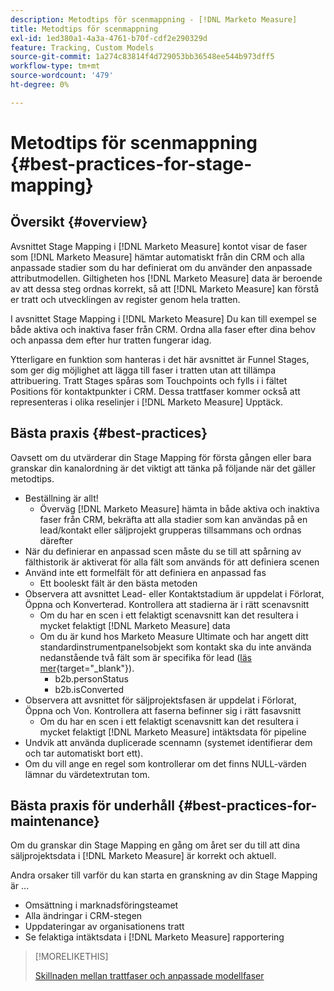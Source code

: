 ```yaml
---
description: Metodtips för scenmappning - [!DNL Marketo Measure]
title: Metodtips för scenmappning
exl-id: 1ed380a1-4a3a-4761-b70f-cdf2e290329d
feature: Tracking, Custom Models
source-git-commit: 1a274c83814f4d729053bb36548ee544b973dff5
workflow-type: tm+mt
source-wordcount: '479'
ht-degree: 0%

---
```


# Metodtips för scenmappning {#best-practices-for-stage-mapping}

## Översikt {#overview}

Avsnittet Stage Mapping i [!DNL Marketo Measure] kontot visar de faser som [!DNL Marketo Measure] hämtar automatiskt från din CRM och alla anpassade stadier som du har definierat om du använder den anpassade attributmodellen. Giltigheten hos [!DNL Marketo Measure] data är beroende av att dessa steg ordnas korrekt, så att [!DNL Marketo Measure] kan förstå er tratt och utvecklingen av register genom hela tratten.

I avsnittet Stage Mapping i [!DNL Marketo Measure] Du kan till exempel se både aktiva och inaktiva faser från CRM. Ordna alla faser efter dina behov och anpassa dem efter hur tratten fungerar idag.

Ytterligare en funktion som hanteras i det här avsnittet är Funnel Stages, som ger dig möjlighet att lägga till faser i tratten utan att tillämpa attribuering. Tratt Stages spåras som Touchpoints och fylls i i fältet Positions för kontaktpunkter i CRM. Dessa trattfaser kommer också att representeras i olika reselinjer i [!DNL Marketo Measure] Upptäck.

## Bästa praxis {#best-practices}

Oavsett om du utvärderar din Stage Mapping för första gången eller bara granskar din kanalordning är det viktigt att tänka på följande när det gäller metodtips.

* Beställning är allt!
   * Överväg [!DNL Marketo Measure] hämta in både aktiva och inaktiva faser från CRM, bekräfta att alla stadier som kan användas på en lead/kontakt eller säljprojekt grupperas tillsammans och ordnas därefter
* När du definierar en anpassad scen måste du se till att spårning av fälthistorik är aktiverat för alla fält som används för att definiera scenen
* Använd inte ett formelfält för att definiera en anpassad fas
   * Ett booleskt fält är den bästa metoden
* Observera att avsnittet Lead- eller Kontaktstadium är uppdelat i Förlorat, Öppna och Konverterad. Kontrollera att stadierna är i rätt scenavsnitt
   * Om du har en scen i ett felaktigt scenavsnitt kan det resultera i mycket felaktigt [!DNL Marketo Measure] data
   * Om du är kund hos Marketo Measure Ultimate och har angett ditt standardinstrumentpanelsobjekt som kontakt ska du inte använda nedanstående två fält som är specifika för lead ([läs mer](/help/marketo-measure-ultimate/data-integrity-requirement.md){target="_blank"}).
      * b2b.personStatus
      * b2b.isConverted
* Observera att avsnittet för säljprojektsfasen är uppdelat i Förlorat, Öppna och Von. Kontrollera att faserna befinner sig i rätt fasavsnitt
   * Om du har en scen i ett felaktigt scenavsnitt kan det resultera i mycket felaktigt [!DNL Marketo Measure] intäktsdata för pipeline
* Undvik att använda duplicerade scennamn (systemet identifierar dem och tar automatiskt bort ett).
* Om du vill ange en regel som kontrollerar om det finns NULL-värden lämnar du värdetextrutan tom.

## Bästa praxis för underhåll {#best-practices-for-maintenance}

Om du granskar din Stage Mapping en gång om året ser du till att dina säljprojektsdata i [!DNL Marketo Measure] är korrekt och aktuell.

Andra orsaker till varför du kan starta en granskning av din Stage Mapping är ...

* Omsättning i marknadsföringsteamet
* Alla ändringar i CRM-stegen
* Uppdateringar av organisationens tratt
* Se felaktiga intäktsdata i [!DNL Marketo Measure] rapportering

>[!MORELIKETHIS]
>
>[Skillnaden mellan trattfaser och anpassade modellfaser](/help/advanced-marketo-measure-features/custom-attribution-models/custom-attribution-model-and-setup.md#the-difference-between-funnel-stages-and-custom-model-stages)
